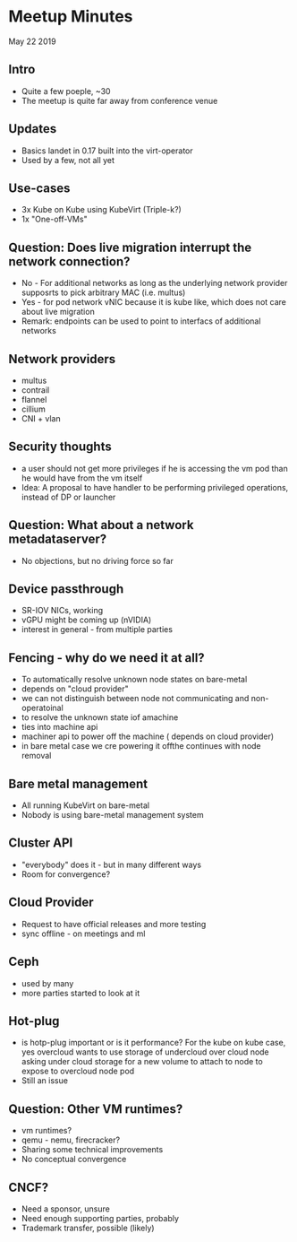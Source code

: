 # Meetup Minutes
May 22 2019

## Intro
- Quite a few poeple, ~30
- The meetup is quite far away from conference venue

## Updates
- Basics landet in 0.17 built into the virt-operator
- Used by a few, not all yet

## Use-cases
- 3x Kube on Kube using KubeVirt (Triple-k?)
- 1x "One-off-VMs"

## Question: Does live migration interrupt the network connection?
- No - For additional networks as long as the underlying network provider supposrts to pick arbitrary MAC (i.e. multus)
- Yes - for pod network vNIC because it is kube like, which does not care about live migration
- Remark: endpoints can be used to point to interfacs of additional networks

## Network providers
- multus
- contrail
- flannel
- cillium
- CNI + vlan

## Security thoughts
- a user should not get more privileges if he is accessing the vm pod than he would have from the vm itself
- Idea: A proposal to have handler to be performing privileged operations, instead of DP or launcher

## Question: What about a network metadataserver?
- No objections, but no driving force so far

## Device passthrough
- SR-IOV NICs, working
- vGPU might be coming up (nVIDIA)
- interest in general - from multiple parties

## Fencing - why do we need it at all?
- To automatically resolve unknown node states on bare-metal
- depends on "cloud provider" 
- we can not distinguish between node not communicating and non-operatoinal
- to resolve the unknown state iof  amachine
- ties into machine api
- machiner api to power off the machine ( depends on cloud provider)
- in bare metal case we cre powering it offthe continues with node removal

## Bare metal management
- All running KubeVirt on bare-metal
- Nobody is using bare-metal management system

## Cluster API
- "everybody" does it - but in many different ways
- Room for convergence?

## Cloud Provider
- Request to have official releases and more testing
- sync offline - on meetings and ml

## Ceph
- used by many
- more parties started to look at it

## Hot-plug
- is hotp-plug important or is it performance?
  For the kube on kube case, yes
  overcloud wants to use storage of undercloud
  over cloud node asking under cloud storage for a new volume to attach to node to expose to overcloud node pod
- Still an issue

## Question: Other VM runtimes?
- vm runtimes?
- qemu - nemu, firecracker?
- Sharing some technical improvements
- No conceptual convergence

## CNCF?
- Need a sponsor, unsure
- Need enough supporting parties, probably
- Trademark transfer, possible (likely)
